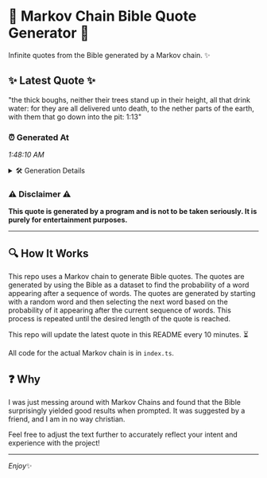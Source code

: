 # 📖 Markov Chain Bible Quote Generator 📖

Infinite quotes from the Bible generated by a Markov chain. ✨

## ✨ Latest Quote ✨
"the thick boughs, neither their trees stand up in their height, all that drink water: for they are all delivered unto death, to the nether parts of the earth, with them that go down into the pit: 1:13"

### ⏰ Generated At
*1:48:10 AM*

<details>
    <summary>🛠️ Generation Details</summary>
    <p>
        <strong>🌱 Seed:</strong> the<br>
        <strong>🔄 Iterations:</strong> 37<br>
        <strong>📜 Context History:</strong><br>[ the ]: thick<br>[ the, thick ]: boughs,<br>[ the, thick, boughs, ]: neither<br>[ the, thick, boughs,, neither ]: their<br>[ the, thick, boughs,, neither, their ]: trees<br>[ the, thick, boughs,, neither, their, trees ]: stand<br>[ thick, boughs,, neither, their, trees, stand ]: up<br>[ boughs,, neither, their, trees, stand, up ]: in<br>[ neither, their, trees, stand, up, in ]: their<br>[ their, trees, stand, up, in, their ]: height,<br>[ trees, stand, up, in, their, height, ]: all<br>[ stand, up, in, their, height,, all ]: that<br>[ up, in, their, height,, all, that ]: drink<br>[ in, their, height,, all, that, drink ]: water:<br>[ their, height,, all, that, drink, water: ]: for<br>[ height,, all, that, drink, water:, for ]: they<br>[ all, that, drink, water:, for, they ]: are<br>[ that, drink, water:, for, they, are ]: all<br>[ drink, water:, for, they, are, all ]: delivered<br>[ water:, for, they, are, all, delivered ]: unto<br>[ for, they, are, all, delivered, unto ]: death,<br>[ they, are, all, delivered, unto, death, ]: to<br>[ are, all, delivered, unto, death,, to ]: the<br>[ all, delivered, unto, death,, to, the ]: nether<br>[ delivered, unto, death,, to, the, nether ]: parts<br>[ unto, death,, to, the, nether, parts ]: of<br>[ death,, to, the, nether, parts, of ]: the<br>[ to, the, nether, parts, of, the ]: earth,<br>[ the, nether, parts, of, the, earth, ]: with<br>[ nether, parts, of, the, earth,, with ]: them<br>[ parts, of, the, earth,, with, them ]: that<br>[ of, the, earth,, with, them, that ]: go<br>[ the, earth,, with, them, that, go ]: down<br>[ earth,, with, them, that, go, down ]: into<br>[ with, them, that, go, down, into ]: the<br>[ them, that, go, down, into, the ]: pit:<br>[ that, go, down, into, the, pit: ]: 1:13<br>
    </p>
</details>

### ⚠️ Disclaimer ⚠️
**This quote is generated by a program and is not to be taken seriously. It is purely for entertainment purposes.**

---

## 🔍 How It Works

This repo uses a Markov chain to generate Bible quotes. The quotes are generated by using the Bible as a dataset to find the probability of a word appearing after a sequence of words. The quotes are generated by starting with a random word and then selecting the next word based on the probability of it appearing after the current sequence of words. This process is repeated until the desired length of the quote is reached.

This repo will update the latest quote in this README every 10 minutes. ⏳

All code for the actual Markov chain is in `index.ts`.

## ❓ Why

I was just messing around with Markov Chains and found that the Bible surprisingly yielded good results when prompted. 
It was suggested by a friend, and I am in no way christian.

Feel free to adjust the text further to accurately reflect your intent and experience with the project!

---

*Enjoy*✨
